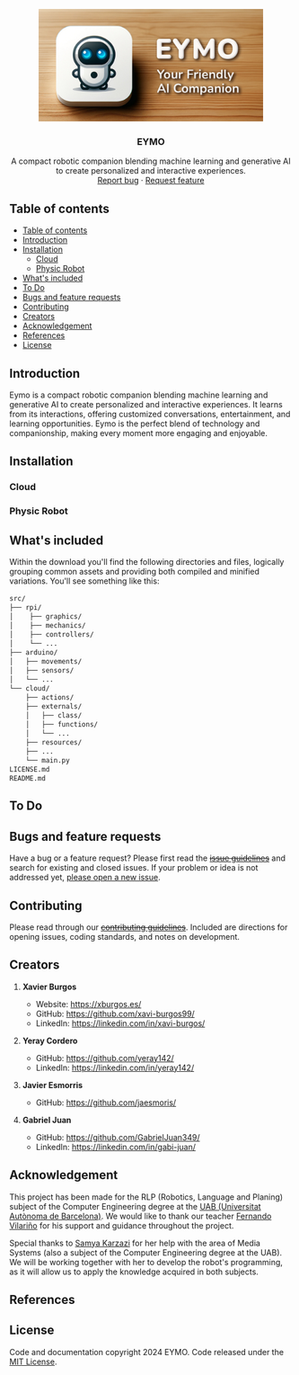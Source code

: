 <p align="center">
  <a href="https://example.com/">
    <!-- <img src="https://via.placeholder.com/72" alt="Logo" width=72 height=72> -->
    <img src="./banner.jpg" alt="EYMO banner" width="400" height="200">
  </a>

  <h3 align="center">EYMO</h3>

  <p align="center">
    A compact robotic companion blending machine learning and generative AI to create personalized and interactive experiences.
    <br>
    <a href="https://github.com/xavi-burgos99/eymo/issues/new?template=bug.md">Report bug</a>
    ·
    <a href="https://github.com/xavi-burgos99/eymo/issues/new?template=feature.md&labels=feature">Request feature</a>
  </p>
</p>


## Table of contents

- [Table of contents](#table-of-contents)
- [Introduction](#introduction)
- [Installation](#installation)
   - [Cloud](#cloud)
   - [Physic Robot](#physic-robot)
- [What's included](#whats-included)
- [To Do](#to-do)
- [Bugs and feature requests](#bugs-and-feature-requests)
- [Contributing](#contributing)
- [Creators](#creators)
- [Acknowledgement](#acknowledgement)
- [References](#references)
- [License](#license)


## Introduction

Eymo is a compact robotic companion blending machine learning and generative AI to create personalized and interactive experiences. It learns from its interactions, offering customized conversations, entertainment, and learning opportunities. Eymo is the perfect blend of technology and companionship, making every moment more engaging and enjoyable.


## Installation

### Cloud

### Physic Robot

## What's included

Within the download you'll find the following directories and files, logically grouping common assets and providing both compiled and minified variations. You'll see something like this:

```text
src/
├── rpi/
│    ├── graphics/
│    ├── mechanics/ 
│    ├── controllers/
│    └── ...     
├── arduino/
│   ├── movements/
│   ├── sensors/
│   └── ...
└── cloud/
    ├── actions/
    ├── externals/
    │   ├── class/
    │   ├── functions/
    │   └── ...
    ├── resources/
    ├── ...
    └── main.py 
LICENSE.md
README.md
```
## To Do

## Bugs and feature requests

Have a bug or a feature request? Please first read the ~~[issue guidelines](https://github.com/xavi-burgos99/eymo/blob/main/CONTRIBUTING.md)~~ and search for existing and closed issues. If your problem or idea is not addressed yet, [please open a new issue](https://github.com/xavi-burgos99/eymo/issues/new).

## Contributing

Please read through our ~~[contributing guidelines](https://reponame/blob/master/CONTRIBUTING.md)~~. Included are directions for opening issues, coding standards, and notes on development.

## Creators

1. **Xavier Burgos**
   - Website: <https://xburgos.es/>
   - GitHub: <https://github.com/xavi-burgos99/>
   - LinkedIn: <https://linkedin.com/in/xavi-burgos/>

2. **Yeray Cordero**
   - GitHub: <https://github.com/yeray142/>
   - LinkedIn: <https://linkedin.com/in/yeray142/>

3. **Javier Esmorris**
   - GitHub: <https://github.com/jaesmoris/>

4. **Gabriel Juan**
   - GitHub: <https://github.com/GabrielJuan349/>
   - LinkedIn: <https://linkedin.com/in/gabi-juan/>


## Acknowledgement

This project has been made for the RLP (Robotics, Language and Planing) subject of the Computer Engineering degree at the [UAB (Universitat Autònoma de Barcelona)](https://www.uab.cat/). We would like to thank our teacher [Fernando Vilariño](https://linkedin.com/in/fernandovilarino) for his support and guidance throughout the project.

Special thanks to [Samya Karzazi](https://www.linkedin.com/in/samya-k-2ba678235/) for her help with the area of Media Systems (also a subject of the Computer Engineering degree at the UAB). We will be working together with her to develop the robot's programming, as it will allow us to apply the knowledge acquired in both subjects.

## References

## License

Code and documentation copyright 2024 EYMO. Code released under the [MIT License](https://reponame/blob/master/LICENSE).
